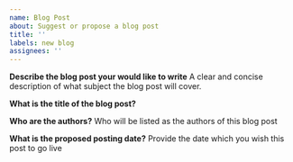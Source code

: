 ```yaml
---
name: Blog Post
about: Suggest or propose a blog post 
title: ''
labels: new blog
assignees: ''
---
```


**Describe the blog post your would like to write**
A clear and concise description of what subject the blog post will cover.

**What is the title of the blog post?**


**Who are the authors?**
Who will be listed as the authors of this blog post

**What is the proposed posting date?**
Provide the date which you wish this post to go live